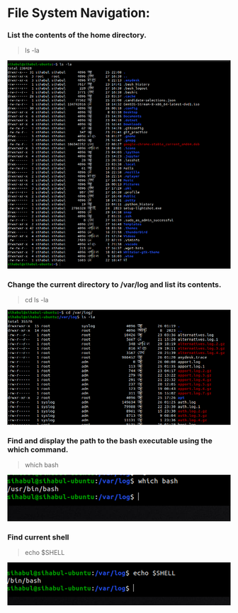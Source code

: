# File System Navigation:

### List the contents of the home directory.

> ls -la

![](screenshots/List_content.png)

### Change the current directory to /var/log and list its contents.

> cd
> ls -la

![](screenshots/var_log.png)

### Find and display the path to the bash executable using the which command.

> which bash

![](screenshots/which_bash.png)

### Find current shell

> echo $SHELL

![](screenshots/current_shell.png)

